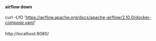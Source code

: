 
#### airflow down
curl -LfO 'https://airflow.apache.org/docs/apache-airflow/2.10.0/docker-compose.yaml'

####
http://localhost:8080/

